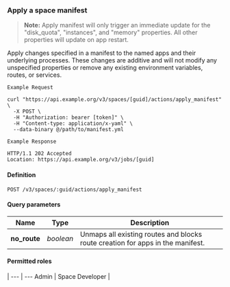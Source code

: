 ### Apply a space manifest
> **Note:** Apply manifest will only trigger an immediate update for the "disk_quota", "instances", and "memory" properties. All other properties will update on app restart.

Apply changes specified in a manifest to the named apps and their underlying processes. These changes are additive and will not modify any unspecified properties or remove any existing environment variables, routes, or services.

```
Example Request
```

```shell
curl "https://api.example.org/v3/spaces/[guid]/actions/apply_manifest" \
  -X POST \
  -H "Authorization: bearer [token]" \
  -H "Content-type: application/x-yaml" \
  --data-binary @/path/to/manifest.yml
```

```
Example Response
```

```http
HTTP/1.1 202 Accepted
Location: https://api.example.org/v3/jobs/[guid]
```

#### Definition
`POST /v3/spaces/:guid/actions/apply_manifest`

#### Query parameters

Name | Type | Description
---- | ---- | ------------
**no_route** | _boolean_ | Unmaps all existing routes and blocks route creation for apps in the manifest.

#### Permitted roles
 |
--- | ---
Admin |
Space Developer |
